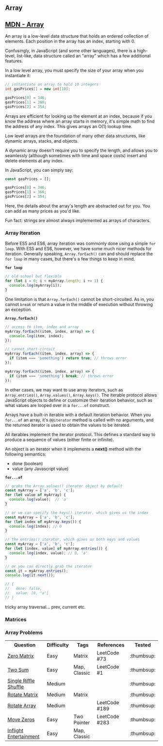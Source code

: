 
## Array

[MDN - Array](https://developer.mozilla.org/en-US/docs/Web/JavaScript/Reference/Global_Objects/Array)
---

An array is a low-level data structure that holds an ordered collection of elements. Each position in the array has an index, starting with 0.

Confusingly, in JavaScript (and some other languages), there is a high-level, list-like, data structure called an "array" which has a few additional features.

In a low level array, you must specify the size of your array when you instantiate it:

```java
// instantiate an array to hold 10 integers
int gasPrices[] = new int[10];

gasPrices[0] = 346;
gasPrices[1] = 360;
gasPrices[2] = 354;
```

Arrays are efficient for looking up the element at an index, because if you know the address where an array starts in memory, it's simple math to find the address of any index. This gives arrays an O(1) lookup time.

Low level arrays are the foundation of many other data structures, like dynamic arrays, stacks, and objects.

A dynamic array doesn't require you to specify the length, and allows you to seamlessly (although sometimes with time and space costs) insert and delete elements at any index.

In JavaScript, you can simply say:

```javascript
const gasPrices = [];

gasPrices[0] = 346;
gasPrices[1] = 360;
gasPrices[2] = 354;
```

Here, the details about the array's length are abstracted out for you. You can add as many prices as you'd like.

Fun fact: strings are almost always implemented as arrays of characters.

### Array Iteration

Before ES5 and ES6, array iteration was commonly done using a simple `for loop`. With ES5 and ES6, however, we have some much nicer methods for iteration. Generally speaking, `Array.forEach()` can and should replace the `for loop` in many cases, but there's a few things to keep in mind.

**`for loop`**

```javascript
// old school but flexible
for (let i = 0; i < myArray.length; i += 1) {
  console.log(myArray[i]);
}
```

One limitation is that `Array.forEach()` cannot be short-circuited. As in, you cannot `break` or return a value in the middle of execution without throwing an exception.

**`Array.forEach()`**

```javascript
// access to item, index and array
myArray.forEach((item, index, array) => {
  console.log(item, index);
});

// cannot short-circuit
myArray.forEach((item, index, array) => {
  if (item === 'something') return true; // throws error
});

myArray.forEach((item, index, array) => {
  if (item === 'something') break; // throws error
});
```

In other cases, we may want to use array iterators, such as `Array.entries()`, `Array.values()`, `Array.keys()`. The iterable protocol allows JavaScript objects to define or customize their iteration behavior, such as what values are looped over in a `for...of` construct.

Arrays have a built-in iterable with a default iteration behavior. When you `for...of` an array, it's `@@iterator` method is called with no arguments, and the returned iterator is used to obtain the values to be iterated.

All iterables implement the iterator protocol. This defines a standard way to produce a sequence of values (either finite or infinite).

An object is an iterator when it implements a **next()** method with the following semantics:

- done (boolean)
- value (any Javascript value)

**`for...of`**

```javascript
// grabs the Array.values() iterator object by default
const myArray = ['a', 'b', 'c'];
for (let value of myArray) {
  console.log(value);  // 'a'
}
```

```javascript
// or we can specify the keys() iterator, which gives us the index
const myArray = ['a', 'b', 'c'];
for (let index of myArray.keys()) {
  console.log(index); // 0
}
```

```javascript
// the entries() iterator, which gives us both keys and values
const myArray = ['a', 'b', 'c'];
for (let [index, value] of myArray.entries()) {
  console.log(index, value); // 0, 'a'
}

// or you can directly grab the iterator
const it = myArray.entries();
console.log(it.next());

// {
//   done: false,
//   value: [0, "a"]
// }
```

tricky array traversal... prev, current etc.

### Matrices

### Array Problems

<table>
  <!-- header -->
  <tr>
    <th>Question</th>
    <th>Difficulty</th>
    <th>Tags</th>
    <th>References</th>
    <th>Tested</th>
  </tr>

  <!-- entries -->
  <tr>
    <td><a href="../questions/zero_matrix/zero_matrix.js">Zero Matrix</a></td>
    <td>Easy</td>
    <td>Matrix</td>
    <td>LeetCode #73</td>
    <td>:thumbsup:</td>
  </tr>

  <tr>
    <td><a href="../questions/two_sum/two_sum.js">Two Sum</a></td>
    <td>Easy</td>
    <td>Map, Classic</td>
    <td>LeetCode #1</td>
    <td>:thumbsup:</td>
  </tr>

  <tr>
    <td><a href="../questions/single_riffle_shuffle/single_riffle_shuffle.js">Single Riffle Shuffle</a></td>
    <td>Medium</td>
    <td></td>
    <td></td>
    <td>:thumbsup:</td>
  </tr>

  <tr>
    <td><a href="../questions/rotate_matrix/rotate_matrix.js">Rotate Matrix</a></td>
    <td>Medium</td>
    <td>Matrix</td>
    <td></td>
    <td>:thumbsup:</td>
  </tr>

  <tr>
    <td><a href="../questions/rotate_array/rotate_array.js">Rotate Array</a></td>
    <td>Medium</td>
    <td></td>
    <td>LeetCode #189</td>
    <td>:thumbsup:</td>
  </tr>

  <tr>
    <td><a href="../questions/move_zeros/move_zeros.js">Move Zeros</a></td>
    <td>Easy</td>
    <td>Two Pointer</td>
    <td>LeetCode #283</td>
    <td>:thumbsup:</td>
  </tr>

  <tr>
    <td><a href="../questions/inflight_entertainment/inflight_entertainment.js">Inflight Entertainment</a></td>
    <td>Easy</td>
    <td>Map, Classic</td>
    <td></td>
    <td>:thumbsup:</td>
  </tr>

</table>
